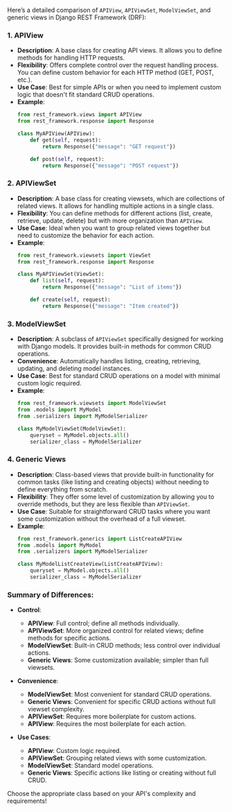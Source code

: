 
Here’s a detailed comparison of `APIView`, `APIViewSet`, `ModelViewSet`, and generic views in Django REST Framework (DRF):

### 1. **APIView**
- **Description**: A base class for creating API views. It allows you to define methods for handling HTTP requests.
- **Flexibility**: Offers complete control over the request handling process. You can define custom behavior for each HTTP method (GET, POST, etc.).
- **Use Case**: Best for simple APIs or when you need to implement custom logic that doesn't fit standard CRUD operations.
- **Example**:
  ```python
  from rest_framework.views import APIView
  from rest_framework.response import Response

  class MyAPIView(APIView):
      def get(self, request):
          return Response({"message": "GET request"})

      def post(self, request):
          return Response({"message": "POST request"})
  ```

### 2. **APIViewSet**
- **Description**: A base class for creating viewsets, which are collections of related views. It allows for handling multiple actions in a single class.
- **Flexibility**: You can define methods for different actions (list, create, retrieve, update, delete) but with more organization than `APIView`.
- **Use Case**: Ideal when you want to group related views together but need to customize the behavior for each action.
- **Example**:
  ```python
  from rest_framework.viewsets import ViewSet
  from rest_framework.response import Response

  class MyAPIViewSet(ViewSet):
      def list(self, request):
          return Response({"message": "List of items"})

      def create(self, request):
          return Response({"message": "Item created"})
  ```

### 3. **ModelViewSet**
- **Description**: A subclass of `APIViewSet` specifically designed for working with Django models. It provides built-in methods for common CRUD operations.
- **Convenience**: Automatically handles listing, creating, retrieving, updating, and deleting model instances.
- **Use Case**: Best for standard CRUD operations on a model with minimal custom logic required.
- **Example**:
  ```python
  from rest_framework.viewsets import ModelViewSet
  from .models import MyModel
  from .serializers import MyModelSerializer

  class MyModelViewSet(ModelViewSet):
      queryset = MyModel.objects.all()
      serializer_class = MyModelSerializer
  ```

### 4. **Generic Views**
- **Description**: Class-based views that provide built-in functionality for common tasks (like listing and creating objects) without needing to define everything from scratch.
- **Flexibility**: They offer some level of customization by allowing you to override methods, but they are less flexible than `APIViewSet`.
- **Use Case**: Suitable for straightforward CRUD tasks where you want some customization without the overhead of a full viewset.
- **Example**:
  ```python
  from rest_framework.generics import ListCreateAPIView
  from .models import MyModel
  from .serializers import MyModelSerializer

  class MyModelListCreateView(ListCreateAPIView):
      queryset = MyModel.objects.all()
      serializer_class = MyModelSerializer
  ```

### Summary of Differences:
- **Control**:
  - **APIView**: Full control; define all methods individually.
  - **APIViewSet**: More organized control for related views; define methods for specific actions.
  - **ModelViewSet**: Built-in CRUD methods; less control over individual actions.
  - **Generic Views**: Some customization available; simpler than full viewsets.

- **Convenience**:
  - **ModelViewSet**: Most convenient for standard CRUD operations.
  - **Generic Views**: Convenient for specific CRUD actions without full viewset complexity.
  - **APIViewSet**: Requires more boilerplate for custom actions.
  - **APIView**: Requires the most boilerplate for each action.

- **Use Cases**:
  - **APIView**: Custom logic required.
  - **APIViewSet**: Grouping related views with some customization.
  - **ModelViewSet**: Standard model operations.
  - **Generic Views**: Specific actions like listing or creating without full CRUD.

Choose the appropriate class based on your API's complexity and requirements!
